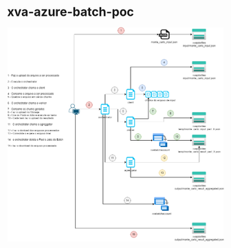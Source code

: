 # xva-azure-batch-poc

![Execução da aplicação](diagrama/xva-azure-batch-poc-Execução%20da%20aplicação.drawio.png)